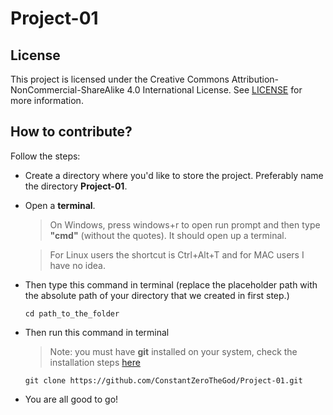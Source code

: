 # Project-01
## License  

This project is licensed under the Creative Commons Attribution-NonCommercial-ShareAlike 4.0 International License. See [LICENSE](LICENSE.md) for more information.

## How to contribute?

Follow the steps:
* Create a directory where you'd like to store the project. Preferably name the directory **Project-01**.
* Open a **terminal**.
    > On Windows, press windows+r to open run prompt and then type **"cmd"** (without the quotes). It should open up a terminal.
    
    > For Linux users the shortcut is Ctrl+Alt+T and for MAC users I have no idea.

* Then type this command in terminal (replace the placeholder path with the absolute path of your directory that we created in first step.)

    `cd path_to_the_folder`

* Then run this command in terminal
    > Note: you must have **git** installed on your system, check the installation steps [here](https://github.com/git-guides/install-git)

    `git clone https://github.com/ConstantZeroTheGod/Project-01.git`

* You are all good to go!
